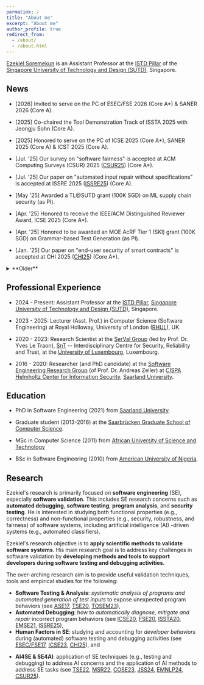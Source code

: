 ```yaml
---
permalink: /
title: "About me"
excerpt: "About me"
author_profile: true
redirect_from: 
  - /about/
  - /about.html
---
```


[Ezekiel Soremekun](https://istd.sutd.edu.sg/people/faculty/ezekiel-soremekun) is an Assistant Professor at 
the [ISTD Pillar](https://istd.sutd.edu.sg/) of the 
[Singapore University of Technology and Design (SUTD)](https://www.sutd.edu.sg/), Singapore. 




News
----

  * [2026] Invited to serve on the PC of ESEC/FSE 2026 (Core A*) & SANER 2026 (Core A).
  * [2025] Co-chaired the Tool Demonstration Track of ISSTA 2025 with Jeongju Sohn  (Core A). 
  * [2025] Honored to serve on the PC of ICSE 2025 (Core A*), SANER 2025 (Core A) & ICST 2025 (Core A). 

  * [Jul. '25] Our survey on "software fairness" is accepted at ACM Computing Surveys (CSUR) 2025 ([CSUR25](https://arxiv.org/pdf/2205.08809)) (Core A*). 
  * [Jul. '25] Our paper on "automated input repair without specifications" is accepted at ISSRE 2025 ([ISSRE25](https://arxiv.org/pdf/2208.08235)) (Core A). 
  * [May '25] Awarded a TL@SUTD grant (100K SGD) on ML supply chain security (as PI). 
  * [Apr. '25] Honored to receive the IEEE/ACM Distinguished Reviewer Award, ICSE 2025 (Core A*).  
  * [Apr. '25] Honored to be awarded an MOE AcRF Tier 1 (SKI) grant (100K SGD) on Grammar-based Test Generation (as PI). 
  * [Jan. '25] Our paper on "end-user security of smart contracts" is accepted at CHI 2025 ([CHI25](https://arxiv.org/abs/2407.11440))  (Core A*). 

<details>
  <summary>
    **Older**
  </summary>

  * [2025] Invited to serve on the PC of ICSE 2024 (Core A*), ASE 2024 (Core A\*), ISSTA 2024 (Core A) & SANER 2025 (Core A). 
  * [2024] Honored to join the [ACM TOSEM Board of Distinguished Reviewers](https://dl.acm.org/journal/tosem/distinguished-reviewers-board) (Core A*). 
  * [2024] Our paper on "consistency testing of LLMs" is accepted at [EMNLP 2024] [EMNLP24](https://arxiv.org/abs/2407.12830) (Core A*). 
  * [2024] Our work on "distribution-aware fairness testing" is accepted at JSS 2024 [JSS24](https://www.sciencedirect.com/science/article/pii/S0164121224001353) (Core A). 

</details>

<!--- 
<details>
  <summary>
    **Older**
  </summary>

  * Honored to be awarded an EPSRC Standard Research Grant, (£740K GBP) (as Co-PI).  
  * Paper accepted at ICSE 2023 .
  * Paper accepted at TOSEM 2023 .
  * Awarded an FNR Junior Core grant (634K€ EUR). 
  * Paper accepted at COSE 2023 .
  * Paper accepted at TSE 2022 . 
  * Paper accepted at MSR 2022 .
  * Paper accepted at EMSE 2021 . 
  * Paper accepted at ICSE 2020 .
  * Paper accepted at TSE 2020 .
  * Paper accepted at FSE 2020 . 
  * Paper accepted at ISSTA 2020 .

</details>
  --->

Professional Experience
-----------------------

* 2024 - Present: Assistant Professor at the [ISTD Pillar](https://istd.sutd.edu.sg/),
[Singapore University of Technology and Design (SUTD)](https://www.sutd.edu.sg/), Singapore. 

* 2023 - 2025: Lecturer (Asst. Prof.) in Computer Science (Software Engineering) at Royal Holloway, University of London ([RHUL](https://www.royalholloway.ac.uk/)), UK. 

* 2020 - 2023:  Research Scientist at the [SerVal Group](https://wwwen.uni.lu/snt/research/serval) 
(led by Prof. Dr. Yves Le Traon),  [SnT](https://wwwen.uni.lu/snt) -- Interdisciplinary Centre for Security, Reliability and Trust, at the  [University of Luxembourg](https://wwwen.uni.lu), Luxembourg. 

* 2016 - 2020: Researcher (and PhD candidate) at the [Software Engineering Research Group](https://andreas-zeller.info) 
(of Prof. Dr. Andreas Zeller) at [CISPA Helmholtz Center for Information Security](https://cispa.de/en), [Saarland University](https://www.uni-saarland.de/en/home.html).


Education
---------

* PhD in Software Engineering (2021) from [Saarland University](https://www.uni-saarland.de/en/home.html). 

* Graduate student (2013-2016) at the [Saarbrücken Graduate School of Computer Science](https://www.graduateschool-computerscience.de).

* MSc in Computer Science (2011) from  [African University of Science and Technology](https://aust.edu.ng)

* BSc in Software Engineering (2010) from [American University of Nigeria](https://www.aun.edu.ng).


Research
-------------------
Ezekiel's research is primarily focused on **software engineering** (SE), especially **software validation**.
This includes SE research concerns such as **automated debugging**, **software testing**, 
**program analysis**, and **security testing**. 
He is interested in studying both functional properties (e.g., correctness)
and non-functional properties (e.g., security, robustness, and fairness) of 
software systems, including artificial intelligence (AI) -driven systems (e.g., automated classifiers). 

Ezekiel's research objective is to **apply scientific methods to validate software systems**. 
His main research goal is to address key challenges in software validation by **developing methods and tools to support developers during software testing and debugging activities**.

The over-arching research aim is to provide useful validation techniques, tools and empirical studies for the following:
   * __Software Testing & Analysis__: *systematic analysis of programs and automated 
generation of test inputs* to expose unexpected program behaviors (see [ASE17](https://ieeexplore.ieee.org/abstract/document/8115639), [TSE20](https://ieeexplore.ieee.org/abstract/document/9154602), [TOSEM23](https://dl.acm.org/doi/full/10.1145/3530786)), 
   * __Automated Debugging__: how to *automatically diagnose, mitigate and repair* incorrect program behaviors (see [ICSE20](https://dl.acm.org/doi/abs/10.1145/3377811.3380329), [FSE20](https://dl.acm.org/doi/abs/10.1145/3368089.3409687), [ISSTA20](https://dl.acm.org/doi/abs/10.1145/3395363.3397349),
   [EMSE21](https://link.springer.com/article/10.1007/s10664-020-09931-7), [ISSRE25](https://arxiv.org/pdf/2208.08235)), 
   * __Human Factors in SE__: studying and accounting for *developer behaviors* during (automated) software testing and debugging activities (see [ESEC/FSE17](https://dl.acm.org/doi/abs/10.1145/3106237.3106255),  [ICSE23](https://ieeexplore.ieee.org/abstract/document/10172588), 
   [CHI25](https://arxiv.org/abs/2407.11440)), and 
<!---  * __Human-in-the-loop SE__: building testing and debugging tools that *account for developer behaviors, needs 
and interactions in software practice*.  --->
   * __AI4SE & SE4AI__: application of SE techniques (e.g., testing and debugging) to address AI concerns and the application of AI methods to address SE tasks (see 
[TSE22](https://ieeexplore.ieee.org/abstract/document/9678017), [MSR22](https://dl.acm.org/doi/abs/10.1145/3524842.3528456), 
[COSE23](https://www.sciencedirect.com/science/article/pii/S0167404823000111), [JSS24](https://www.sciencedirect.com/science/article/pii/S0164121224001353), 
[EMNLP24](https://arxiv.org/abs/2407.12830), [CSUR25](https://arxiv.org/pdf/2205.08809)). 
